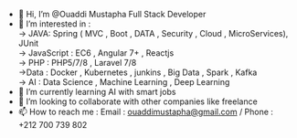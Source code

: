 - 👋 Hi, I’m @Ouaddi Mustapha Full Stack Developer
- 👀 I’m interested in :<br>
        -> JAVA: Spring ( MVC , Boot , DATA , Security , Cloud , MicroServices), JUnit <br>
        -> JavaScript : EC6 , Angular 7+ , Reactjs <br>
        -> PHP : PHP5/7/8 , Laravel 7/8 <br>
        ->Data : Docker , Kubernetes , junkins , Big Data , Spark , Kafka <br>
        -> AI : Data Science , Machine Learning , Deep Learning<br>
- 🌱 I’m currently learning AI with smart jobs<br>
- 💞️ I’m looking to collaborate with other companies like freelance <br>
- 📫 How to reach me : Email : ouaddimustapha@gmail.com / Phone : +212 700 739 802


